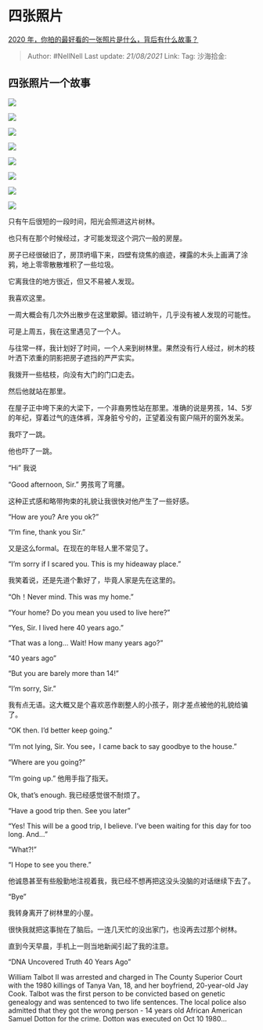 # 四张照片

[2020 年，你拍的最好看的一张照片是什么，背后有什么故事？](https://www.zhihu.com/question/365149201/answer/1632758401)

> Author: #NellNell
> Last update: *21/08/2021*
> Link:
> Tag:
> 沙海拾金:

## 四张照片一个故事

![](https://pica.zhimg.com/50/v2-8dced52ffb45ba98203908bd90bed25d_720w.jpg?source=c8b7c179)

![](https://pica.zhimg.com/80/v2-8dced52ffb45ba98203908bd90bed25d_720w.jpg?source=c8b7c179)

![](https://pic1.zhimg.com/50/v2-5585f365c72208eaef6b0c8ee8258cb2_720w.jpg?source=c8b7c179)

![](https://pic1.zhimg.com/80/v2-5585f365c72208eaef6b0c8ee8258cb2_720w.jpg?source=c8b7c179)

![](https://pic2.zhimg.com/50/v2-40de171f5a5680fc39a484d7ddc3039b_720w.jpg?source=c8b7c179)

![](https://pic2.zhimg.com/80/v2-40de171f5a5680fc39a484d7ddc3039b_720w.jpg?source=c8b7c179)

![](https://pica.zhimg.com/50/v2-355bd1e0c4f8155a69057f31658e41d2_720w.jpg?source=c8b7c179)

![](https://pica.zhimg.com/80/v2-355bd1e0c4f8155a69057f31658e41d2_720w.jpg?source=c8b7c179)

只有午后很短的一段时间，阳光会照进这片树林。

也只有在那个时候经过，才可能发现这个洞穴一般的房屋。

房子已经很破旧了，房顶坍塌下来，四壁有烧焦的痕迹，裸露的木头上画满了涂鸦，地上零零散散堆积了一些垃圾。

它离我住的地方很近，但又不易被人发现。

我喜欢这里。

一周大概会有几次外出散步在这里歇脚。错过晌午，几乎没有被人发现的可能性。

可是上周五，我在这里遇见了一个人。

与往常一样，我计划好了时间，一个人来到树林里。果然没有行人经过，树木的枝叶洒下浓重的阴影把房子遮挡的严严实实。

我拨开一些枯枝，向没有大门的门口走去。

然后他就站在那里。

在屋子正中垮下来的大梁下，一个非裔男性站在那里。准确的说是男孩，14、5岁的年纪，穿着过气的连体裤，浑身脏兮兮的，正望着没有窗户隔开的窗外发呆。

我吓了一跳。

他也吓了一跳。

“Hi” 我说

“Good afternoon, Sir.” 男孩弯了弯腰。

这种正式感和略带拘束的礼貌让我很快对他产生了一些好感。

“How are you? Are you ok?”

“I’m fine, thank you Sir.”

又是这么formal。在现在的年轻人里不常见了。

“I’m sorry if I scared you. This is my hideaway place.”

我笑着说，还是先道个歉好了，毕竟人家是先在这里的。

“Oh！Never mind. This was my home.”

“Your home? Do you mean you used to live here?”

“Yes, Sir. I lived here 40 years ago.”

“That was a long… Wait! How many years ago?”

“40 years ago”

“But you are barely more than 14!”

“I’m sorry, Sir.”

我有点无语。这大概又是个喜欢恶作剧整人的小孩子，刚才差点被他的礼貌给骗了。

“OK then. I’d better keep going.”

“I’m not lying, Sir. You see，I came back to say goodbye to the house.”

“Where are you going?”

“I’m going up.” 他用手指了指天。

Ok, that’s enough. 我已经感觉很不耐烦了。

“Have a good trip then. See you later”

“Yes! This will be a good trip, I believe. I’ve been waiting for this day for too long. And…”

“What?!”

“I Hope to see you there.”

他诚恳甚至有些殷勤地注视着我，我已经不想再把这没头没脑的对话继续下去了。

“Bye”

我转身离开了树林里的小屋。

很快我就把这事抛在了脑后。一连几天忙的没出家门，也没再去过那个树林。

直到今天早晨，手机上一则当地新闻引起了我的注意。

“DNA Uncovered Truth 40 Years Ago”

William Talbot II was arrested and charged in The County Superior Court with the 1980 killings of Tanya Van, 18, and her boyfriend, 20-year-old Jay Cook. Talbot was the first person to be convicted based on genetic genealogy and was sentenced to two life sentences. The local police also admitted that they got the wrong person - 14 years old African American Samuel Dotton for the crime. Dotton was executed on Oct 10 1980…
